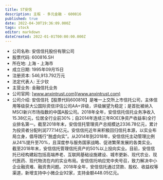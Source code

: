 ```yaml
---
title: ST安信
description: 主板 - 多元金融 - 600816
published: true
date: 2022-04-30T19:36:09.000Z
tags: stock
editor: markdown
dateCreated: 2022-01-01T00:00:00.000Z
---
```


- 公司名称: 安信信托股份有限公司
- 股票代码: 600816.SH
- 所在地: 上海 - 上海市
- 成立日期: 1995年09月15日
- 注册资本: 546,913.792万元
- 法定代表人: 王少钦
- 主营业务: 金融信托业务
- 公司官网: [www.anxintrust.com](www.anxintrust.com)
- 公司介绍: 安信信托【股票代码600816】是唯一上交所上市信托公司，主体信用等级获大公国际资信评估公司AA+评级，评级展望为稳定；是首批被纳入MSCI新兴市场指数的中国A股公司。2018年全年，安信信托信托业务净收入15.38亿元，位居全行业前30%；自2014年连续三年ROE(净资产收益率)全行业排名第一。截至2018年末，安信信托管理资产总规模达2336.78亿元，累计为投资者分配利润777.14亿元。安信信托近年来积极回归信托本源，以实业布局立身，倡导践行“脱虚向实”。从2014年到2018年，安信信托主动管理比例从24%提升至70%，且深度参与服务国家战略、促进繁荣发展的各类实业。截至2018年末，安信信托管理信托资产的50%以上投向实业。目前，安信信托已经构建起包括高端养老、互联网基础设施建设、城市更新、现代农业、现代医药、现代物流在内的实业布局。安信信托响应党中央号召，致力解决中小企业融资难、融资贵问题。2018年全年，安信信托通过贷款、股权、收益权等渠道，新增支持中小微企业92家，支持金额448.05亿元。


